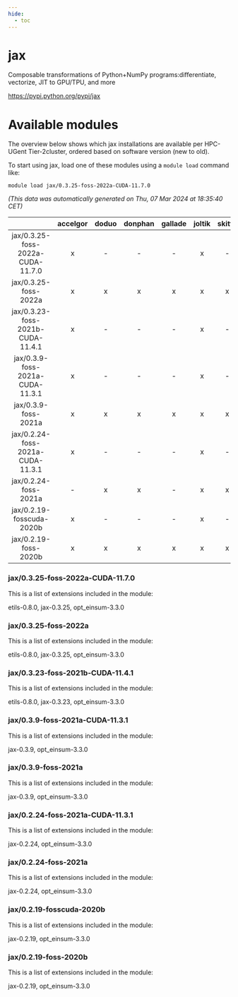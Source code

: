 ```yaml
---
hide:
  - toc
---
```


jax
===


Composable transformations of Python+NumPy programs:differentiate, vectorize, JIT to GPU/TPU, and more

https://pypi.python.org/pypi/jax
# Available modules


The overview below shows which jax installations are available per HPC-UGent Tier-2cluster, ordered based on software version (new to old).

To start using jax, load one of these modules using a `module load` command like:

```shell
module load jax/0.3.25-foss-2022a-CUDA-11.7.0
```

*(This data was automatically generated on Thu, 07 Mar 2024 at 18:35:40 CET)*  

| |accelgor|doduo|donphan|gallade|joltik|skitty|
| :---: | :---: | :---: | :---: | :---: | :---: | :---: |
|jax/0.3.25-foss-2022a-CUDA-11.7.0|x|-|-|-|x|-|
|jax/0.3.25-foss-2022a|x|x|x|x|x|x|
|jax/0.3.23-foss-2021b-CUDA-11.4.1|x|-|-|-|x|-|
|jax/0.3.9-foss-2021a-CUDA-11.3.1|x|-|-|-|x|-|
|jax/0.3.9-foss-2021a|x|x|x|x|x|x|
|jax/0.2.24-foss-2021a-CUDA-11.3.1|x|-|-|-|x|-|
|jax/0.2.24-foss-2021a|-|x|x|-|x|x|
|jax/0.2.19-fosscuda-2020b|x|-|-|-|x|-|
|jax/0.2.19-foss-2020b|x|x|x|x|x|x|


### jax/0.3.25-foss-2022a-CUDA-11.7.0

This is a list of extensions included in the module:

etils-0.8.0, jax-0.3.25, opt_einsum-3.3.0

### jax/0.3.25-foss-2022a

This is a list of extensions included in the module:

etils-0.8.0, jax-0.3.25, opt_einsum-3.3.0

### jax/0.3.23-foss-2021b-CUDA-11.4.1

This is a list of extensions included in the module:

etils-0.8.0, jax-0.3.23, opt_einsum-3.3.0

### jax/0.3.9-foss-2021a-CUDA-11.3.1

This is a list of extensions included in the module:

jax-0.3.9, opt_einsum-3.3.0

### jax/0.3.9-foss-2021a

This is a list of extensions included in the module:

jax-0.3.9, opt_einsum-3.3.0

### jax/0.2.24-foss-2021a-CUDA-11.3.1

This is a list of extensions included in the module:

jax-0.2.24, opt_einsum-3.3.0

### jax/0.2.24-foss-2021a

This is a list of extensions included in the module:

jax-0.2.24, opt_einsum-3.3.0

### jax/0.2.19-fosscuda-2020b

This is a list of extensions included in the module:

jax-0.2.19, opt_einsum-3.3.0

### jax/0.2.19-foss-2020b

This is a list of extensions included in the module:

jax-0.2.19, opt_einsum-3.3.0